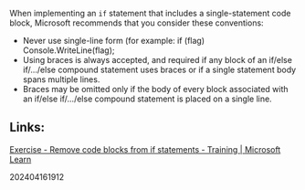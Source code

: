 
When implementing an `if` statement that includes a single-statement code block, Microsoft recommends that you consider these conventions:

- Never use single-line form (for example: if (flag) Console.WriteLine(flag);
- Using braces is always accepted, and required if any block of an if/else if/.../else compound statement uses braces or if a single statement body spans multiple lines.
- Braces may be omitted only if the body of every block associated with an if/else if/.../else compound statement is placed on a single line.


## Links:

[Exercise - Remove code blocks from if statements - Training | Microsoft Learn](https://learn.microsoft.com/en-us/training/modules/csharp-code-blocks/3-exercise-remove-if-statements)

202404161912